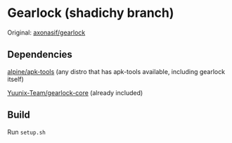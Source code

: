 # Gearlock (shadichy branch)

Original: [axonasif/gearlock][orig]

## Dependencies

[alpine/apk-tools][apk-tools] (any distro that has apk-tools available, including gearlock itself)

[Yuunix-Team/gearlock-core][gearlock] (already included)

## Build

Run `setup.sh`

[orig]: https://github.com/axonasif/gearlock
[gearlock]: https://github.com/Yuunix-Team/gearlock-core
[apk-tools]: https://gitlab.alpinelinux.org/alpine/apk-tools
